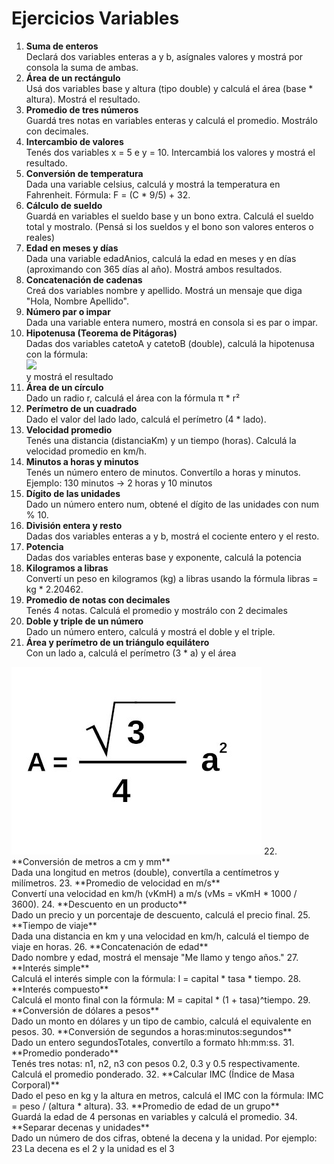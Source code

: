 # Ejercicios Variables

1. **Suma de enteros** <br>
Declará dos variables enteras a y b, asígnales valores y mostrá por consola la suma de ambas.
2. **Área de un rectángulo** <br>
Usá dos variables base y altura (tipo double) y calculá el área (base * altura). Mostrá el resultado.
3. **Promedio de tres números** <br>
Guardá tres notas en variables enteras y calculá el promedio. Mostrálo con decimales.
4. **Intercambio de valores** <br>
Tenés dos variables x = 5 e y = 10. Intercambiá los valores y mostrá el resultado.
5. **Conversión de temperatura** <br>
Dada una variable celsius, calculá y mostrá la temperatura en Fahrenheit.
Fórmula: F = (C * 9/5) + 32.
6. **Cálculo de sueldo** <br>
Guardá en variables el sueldo base y un bono extra. Calculá el sueldo total y mostralo. (Pensá si los sueldos y el bono
son valores enteros o reales)
7. **Edad en meses y días**<br>
Dada una variable edadAnios, calculá la edad en meses y en días (aproximando con 365 días al año).
Mostrá ambos resultados.
8. **Concatenación de cadenas**<br>
Creá dos variables nombre y apellido. Mostrá un mensaje que diga "Hola, Nombre Apellido".
9. **Número par o impar**<br>
Dada una variable entera numero, mostrá en consola si es par o impar.
10. **Hipotenusa (Teorema de Pitágoras)**<br>
Dadas dos variables catetoA y catetoB (double), calculá la hipotenusa con la fórmula: <br>
        <image src="/docs/images/formula_hipotenusa.jpg"> <br>
y mostrá el resultado
11. **Área de un círculo**<br>
Dado un radio r, calculá el área con la fórmula π * r²
12. **Perímetro de un cuadrado**<br>
Dado el valor del lado lado, calculá el perímetro (4 * lado).
13. **Velocidad promedio**<br>
Tenés una distancia (distanciaKm) y un tiempo (horas). Calculá la velocidad promedio en km/h.
14. **Minutos a horas y minutos** <br>
Tenés un número entero de minutos. Convertílo a horas y minutos. Ejemplo: 130 minutos → 2 horas y 10 minutos
15. **Dígito de las unidades**<br>
Dado un número entero num, obtené el dígito de las unidades con num % 10.
16. **División entera y resto**<br>
Dadas dos variables enteras a y b, mostrá el cociente entero y el resto.
17. **Potencia**<br>
Dadas dos variables enteras base y exponente, calculá la potencia
18. **Kilogramos a libras**<br>
Convertí un peso en kilogramos (kg) a libras usando la fórmula libras = kg * 2.20462.
19. **Promedio de notas con decimales**<br>
Tenés 4 notas. Calculá el promedio y mostrálo con 2 decimales
20. **Doble y triple de un número**<br>
Dado un número entero, calculá y mostrá el doble y el triple.
21. **Área y perímetro de un triángulo equilátero**<br>
Con un lado a, calculá el perímetro (3 * a)  y el área <br>
<img src="/docs/images/formula_area_equilatero.jpg">
22. **Conversión de metros a cm y mm** <br>
Dada una longitud en metros (double), convertíla a centímetros y milímetros.
23. **Promedio de velocidad en m/s**<br>
Convertí una velocidad en km/h (vKmH) a m/s (vMs = vKmH * 1000 / 3600).
24. **Descuento en un producto**<br>
Dado un precio y un porcentaje de descuento, calculá el precio final.
25. **Tiempo de viaje**<br>
Dada una distancia en km y una velocidad en km/h, calculá el tiempo de viaje en horas.
26. **Concatenación de edad**<br>
Dado nombre y edad, mostrá el mensaje "Me llamo <nombre> y tengo <edad> años."
27. **Interés simple**<br>
Calculá el interés simple con la fórmula: I = capital * tasa * tiempo.
28. **Interés compuesto**<br>
Calculá el monto final con la fórmula: M = capital * (1 + tasa)^tiempo.
29. **Conversión de dólares a pesos**<br>
Dado un monto en dólares y un tipo de cambio, calculá el equivalente en pesos.
30. **Conversión de segundos a horas:minutos:segundos** <br>
Dado un entero segundosTotales, convertílo a formato hh:mm:ss.
31. **Promedio ponderado** <br>
Tenés tres notas: n1, n2, n3 con pesos 0.2, 0.3 y 0.5 respectivamente. Calculá el promedio ponderado.
32. **Calcular IMC (Índice de Masa Corporal)**<br>
Dado el peso en kg y la altura en metros, calculá el IMC con la fórmula:
IMC = peso / (altura * altura).
33. **Promedio de edad de un grupo**<br>
Guardá la edad de 4 personas en variables y calculá el promedio.
34. **Separar decenas y unidades**<br>
Dado un número de dos cifras, obtené la decena y la unidad.
Por ejemplo: 23
La decena es el 2 y la unidad es el 3




